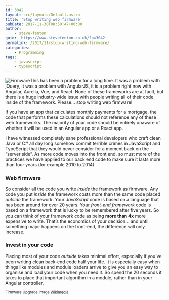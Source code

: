 ```yaml
---
id: 3042
layout: src/layouts/Default.astro
title: 'Stop writing web firmware'
pubDate: 2017-11-30T08:50:47+00:00
author:
    - steve-fenton
guid: 'https://www.stevefenton.co.uk/?p=3042'
permalink: /2017/11/stop-writing-web-firmware/
categories:
    - Programming
tags:
    - javascript
    - typescript
---
```


![Firmware](https://www.stevefenton.co.uk/wp-content/uploads/2017/11/firmware-300x169.jpg)This has been a problem for a long time. It was a problem with jQuery, it was a problem with AngularJS, it is a problem right now with Angular, Aurelia, Vue, and React. None of these frameworks are at fault, but there is a huge industry-wide issue with people writing all of their code inside of the framework. Please… stop writing web firmware!

If you have an app that calculates monthly payments for a mortgage, the code that performs these calculations should not reference any of these web frameworks. The majority of your code should be entirely unaware of whether it will be used in an Angular app or a React app.

I have witnessed completely sane professional developers who craft clean Java or C# all day long somehow commit terrible crimes in JavaScript and TypeScript that they would never consider for a moment back on the “server side”. As more code moves into the front end, so must more of the practices we have applied to our back end code to make sure it lasts more than four years (for example 2010 to 2014).

### Web firmware

So consider all the code you write *inside* the framework as firmware. Any code you put *inside* the framework costs more than the same code placed *outside* the framework. Your *JavaScript* code is based on a language that has been around for over 20 years. Your *front-end framework* code is based on a framework that is lucky to be remembered after five years. So you can think of your framework code as being **more than 4x** more expensive to write. That’s the economics of your decision… and until something major happens on the front-end, the difference will only increase.

### Invest in your code

Placing most of your code *outside* takes minimal effort, especially if you’ve been writing clean back-end code half your life. It is especially easy when things like modules and module loaders arrive to give you an easy way to organise and load your code when you need it. So spend the 20 seconds it takes to place that important algorithm in a module, rather than in your Angular controller.

<small>Firmware Upgrade image [Wikimedia](https://commons.wikimedia.org/wiki/File:Firmware_upgrade.jpg)</small>